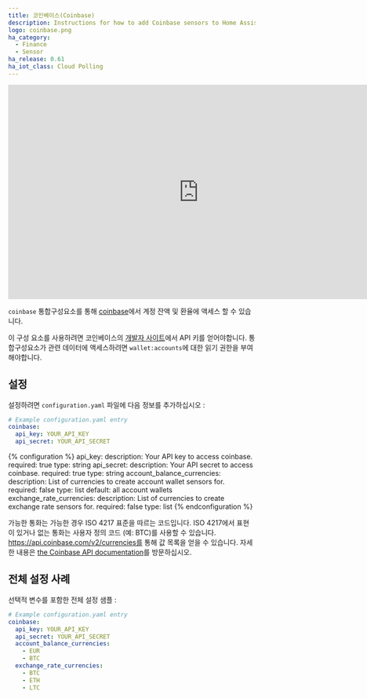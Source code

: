 ```yaml
---
title: 코인베이스(Coinbase)
description: Instructions for how to add Coinbase sensors to Home Assistant.
logo: coinbase.png
ha_category:
  - Finance
  - Sensor
ha_release: 0.61
ha_iot_class: Cloud Polling
---
```


<div class='videoWrapper'>
<iframe width="776" height="437" src="https://www.youtube.com/embed/HQaegigv6jU" frameborder="0" allow="accelerometer; autoplay; encrypted-media; gyroscope; picture-in-picture" allowfullscreen></iframe>
</div>

`coinbase` 통합구성요소를 통해 [coinbase](https://coinbase.com)에서 계정 잔액 및 환율에 액세스 할 수 있습니다.

이 구성 요소를 사용하려면 코인베이스의 [개발자 사이트](https://www.coinbase.com/settings/api)에서 API 키를 얻어야합니다. 통합구성요소가 관련 데이터에 액세스하려면 `wallet:accounts`에 대한 읽기 권한을 부여해야합니다.

## 설정

설정하려면 `configuration.yaml` 파일에 다음 정보를 추가하십시오 :

```yaml
# Example configuration.yaml entry
coinbase:
  api_key: YOUR_API_KEY
  api_secret: YOUR_API_SECRET
```

{% configuration %}
api_key:
  description: Your API key to access coinbase.
  required: true
  type: string
api_secret:
  description: Your API secret to access coinbase.
  required: true
  type: string
account_balance_currencies:
  description: List of currencies to create account wallet sensors for.
  required: false
  type: list
  default: all account wallets
exchange_rate_currencies:
  description: List of currencies to create exchange rate sensors for.
  required: false
  type: list
{% endconfiguration %}

가능한 통화는 가능한 경우 ISO 4217 표준을 따르는 코드입니다. ISO 4217에서 표현이 있거나 없는 통화는 사용자 정의 코드 (예: BTC)를 사용할 수 있습니다. https://api.coinbase.com/v2/currencies를 통해 값 목록을 얻을 수 있습니다. 자세한 내용은 [the Coinbase API documentation](https://developers.coinbase.com/api/v2#get-currencies)를 방문하십시오.

## 전체 설정 사례

선택적 변수를 포함한 전체 설정 샘플 :

```yaml
# Example configuration.yaml entry
coinbase:
  api_key: YOUR_API_KEY
  api_secret: YOUR_API_SECRET
  account_balance_currencies:
    - EUR
    - BTC
  exchange_rate_currencies:
    - BTC
    - ETH
    - LTC
```
